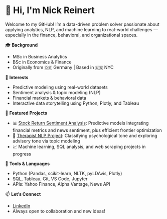 # 👋 Hi, I'm Nick Reinert

Welcome to my GitHub! I’m a data-driven problem solver passionate about applying analytics, NLP, and machine learning to real-world challenges — especially in the finance, behavioral, and organizational spaces.

🎓 **Background**  
- MSc in Business Analytics 
- BSc in Economics & Finance  
- Originally from 🇩🇪 Germany | Based in 🇺🇸 NYC  

💼 **Interests**  
- Predictive modeling using real-world datasets  
- Sentiment analysis & topic modeling (NLP)  
- Financial markets & behavioral data  
- Interactive data storytelling using Python, Plotly, and Tableau

📂 **Featured Projects**
- 📊 [Stock Return Sentiment Analysis](https://github.com/nickreinert99/stock-return-sentiment-research): Predictive models integrating financial metrics and news sentiment, plus efficient frontier optimization  
- 💬 [Therapist NLP Project](https://github.com/nickreinert99/therapist-sentiment-analysis-and-topic-modeling): Classifying psychological tone and exploring advisory tone via topic modeling  
- 📈 Machine learning, SQL analysis, and web scraping projects in progress  

🧰 **Tools & Languages**
- Python (Pandas, scikit-learn, NLTK, pyLDAvis, Plotly)  
- SQL, Tableau, Git, VS Code, Jupyter  
- APIs: Yahoo Finance, Alpha Vantage, News API  

📫 **Let’s Connect**
- [LinkedIn](https://www.linkedin.com/in/nick-reinert-9b1276208)  
- Always open to collaboration and new ideas!



